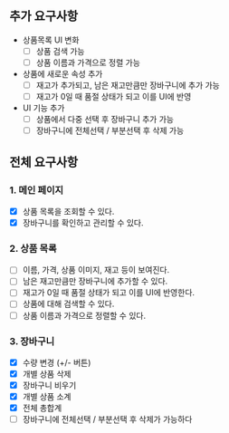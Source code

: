## 추가 요구사항
- 상품목록 UI 변화
  - [ ]  상품 검색 가능
  - [ ]  상품 이름과 가격으로 정렬 가능
- 상품에 새로운 속성 추가
  - [ ]  재고가 추가되고, 남은 재고만큼만 장바구니에 추가 가능
  - [ ]  재고가 0일 때 품절 상태가 되고 이를 UI에 반영
- UI 기능 추가
  - [ ]  상품에서 다중 선택 후 장바구니 추가 가능
  - [ ]  장바구니에 전체선택 / 부분선택 후 삭제 가능

## 전체 요구사항

### 1. 메인 페이지
- [X] 상품 목록을 조회할 수 있다.
- [X] 장바구니를 확인하고 관리할 수 있다.

### 2. 상품 목록
- [ ] 이름, 가격, 상품 이미지, 재고 등이 보여진다.
- [ ] 남은 재고만큼만 장바구니에 추가할 수 있다.
- [ ] 재고가 0일 때 품절 상태가 되고 이를 UI에 반영한다.
- [ ] 상품에 대해 검색할 수 있다.
- [ ] 상품 이름과 가격으로 정렬할 수 있다.

### 3. 장바구니
- [X] 수량 변경 (+/- 버튼)
- [X] 개별 상품 삭제
- [X] 장바구니 비우기
- [X] 개별 상품 소계
- [X] 전체 총합계
- [ ] 장바구니에 전체선택 / 부분선택 후 삭제가 가능하다

